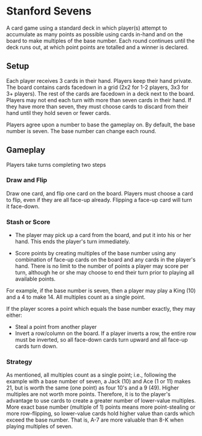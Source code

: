 # Stanford Sevens

A card game using a standard deck in which player(s) attempt to accumulate as many points as possible using cards in-hand and on the board to make multiples of the base number.  Each round continues until the deck runs out, at which point points are totalled and a winner is declared.

## Setup

Each player receives 3 cards in their hand.  Players keep their hand private.  The board contains cards facedown in a grid (2x2 for 1-2 players, 3x3 for 3+ players).  The rest of the cards are facedown in a deck next to the board.  Players may not end each turn with more than seven cards in their hand.  If they have more than seven, they must choose cards to discard from their hand until they hold seven or fewer cards.

Players agree upon a number to base the gameplay on.  By default, the base number is seven.  The base number can change each round.

## Gameplay

Players take turns completing two steps

### Draw and Flip

 Draw one card, and flip one card on the board.  Players must choose a card to flip, even if they are all face-up already.  Flipping a face-up card will turn it face-down.

### Stash or Score

- The player may pick up a card from the board, and put it into his or her hand.  This ends the player's turn immediately.

- Score points by creating multiples of the base number using any combination of face-up cards on the board and any cards in the player's hand.  There is no limit to the number of points a player may score per turn, although he or she may choose to end their turn prior to playing all available points.

For example, if the base number is seven, then a player may play a King (10) and a 4 to make 14.  All multiples count as a single point.

If the player scores a point which equals the base number exactly, they may either:

- Steal a point from another player
- Invert a row/column on the board.  If a player inverts a row, the entire row must be inverted, so all face-down cards turn upward and all face-up cards turn down.

### Strategy

As mentioned, all multiples count as a single point; i.e., following the example with a base number of seven, a Jack (10) and Ace (1 or 11) makes 21, but is worth the same (one point) as four 10's and a 9 (49).  Higher multiples are not worth more points.  Therefore, it is to the player's advantage to use cards to create a greater number of lower-value multiples.  More exact base number (multiple of 1) points means more point-stealing or more row-flipping, so lower-value cards hold higher value than cards which exceed the base number.  That is, A-7 are more valuable than 8-K when playing multiples of seven.


